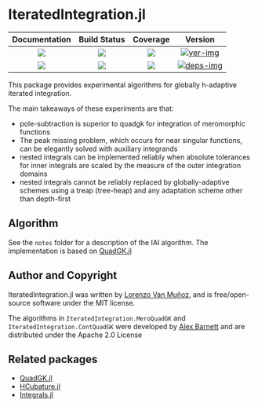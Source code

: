 # IteratedIntegration.jl

| Documentation | Build Status | Coverage | Version |
| :-: | :-: | :-: | :-: |
| [![][docs-stable-img]][docs-stable-url] | [![][action-img]][action-url] | [![][codecov-img]][codecov-url] | [![ver-img]][ver-url] |
| [![][docs-dev-img]][docs-dev-url] | [![][pkgeval-img]][pkgeval-url] | [![][aqua-img]][aqua-url] | [![deps-img]][deps-url] |

This package provides experimental algorithms for globally h-adaptive iterated
integration.

The main takeaways of these experiments are that:
- pole-subtraction is superior to quadgk for integration of meromorphic functions
- The peak missing problem, which occurs for near singular functions, can be
  elegantly solved with auxiliary integrands
- nested integrals can be implemented reliably when absolute tolerances for
  inner integrals are scaled by the measure of the outer integration domains
- nested integrals cannot be reliably replaced by globally-adaptive schemes using
  a treap (tree-heap) and any adaptation scheme other than depth-first

## Algorithm

See the `notes` folder for a description of the IAI algorithm.
The implementation is based on [QuadGK.jl](https://github.com/JuliaMath/QuadGK.jl)

## Author and Copyright

IteratedIntegration.jl was written by [Lorenzo Van
Muñoz](https://web.mit.edu/lxvm/www/), and is free/open-source software under
the MIT license.

The algorithms in `IteratedIntegration.MeroQuadGK` and
`IteratedIntegration.ContQuadGK` were developed by [Alex
Barnett](https://github.com/ahbarnett/bz-integral) and are distributed
under the Apache 2.0 License

## Related packages
- [QuadGK.jl](https://github.com/JuliaMath/QuadGK.jl)
- [HCubature.jl](https://github.com/JuliaMath/HCubature.jl)
- [Integrals.jl](https://github.com/SciML/Integrals.jl)


<!-- badges -->

[docs-stable-img]: https://img.shields.io/badge/docs-stable-blue.svg
[docs-stable-url]: https://lxvm.github.io/IteratedIntegration.jl/stable/

[docs-dev-img]: https://img.shields.io/badge/docs-dev-blue.svg
[docs-dev-url]: https://lxvm.github.io/IteratedIntegration.jl/dev/

[action-img]: https://github.com/lxvm/IteratedIntegration.jl/actions/workflows/CI.yml/badge.svg?branch=main
[action-url]: https://github.com/lxvm/IteratedIntegration.jl/actions/?query=workflow:CI

[pkgeval-img]: https://juliahub.com/docs/General/IteratedIntegration/stable/pkgeval.svg
[pkgeval-url]: https://juliahub.com/ui/Packages/General/IteratedIntegration

[codecov-img]: https://codecov.io/github/lxvm/IteratedIntegration.jl/branch/main/graph/badge.svg
[codecov-url]: https://app.codecov.io/github/lxvm/IteratedIntegration.jl

[aqua-img]: https://raw.githubusercontent.com/JuliaTesting/Aqua.jl/master/badge.svg
[aqua-url]: https://github.com/JuliaTesting/Aqua.jl

[ver-img]: https://juliahub.com/docs/IteratedIntegration/version.svg
[ver-url]: https://juliahub.com/ui/Packages/IteratedIntegration/UDEDl

[deps-img]: https://juliahub.com/docs/General/IteratedIntegration/stable/deps.svg
[deps-url]: https://juliahub.com/ui/Packages/General/IteratedIntegration?t=2